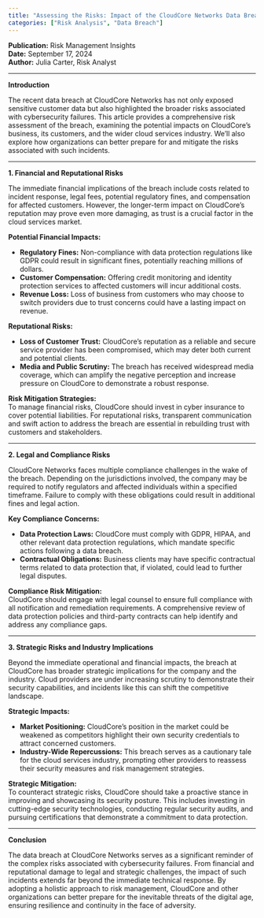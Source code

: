 ```yaml
---
title: "Assessing the Risks: Impact of the CloudCore Networks Data Breach"
categories: ["Risk Analysis", "Data Breach"]
---
```


**Publication:** Risk Management Insights  
**Date:** September 17, 2024  
**Author:** Julia Carter, Risk Analyst

---

**Introduction**

The recent data breach at CloudCore Networks has not only exposed sensitive customer data but also highlighted the broader risks associated with cybersecurity failures. This article provides a comprehensive risk assessment of the breach, examining the potential impacts on CloudCore’s business, its customers, and the wider cloud services industry. We’ll also explore how organizations can better prepare for and mitigate the risks associated with such incidents.

---

**1. Financial and Reputational Risks**

The immediate financial implications of the breach include costs related to incident response, legal fees, potential regulatory fines, and compensation for affected customers. However, the longer-term impact on CloudCore’s reputation may prove even more damaging, as trust is a crucial factor in the cloud services market.

**Potential Financial Impacts:**
- **Regulatory Fines:** Non-compliance with data protection regulations like GDPR could result in significant fines, potentially reaching millions of dollars.
- **Customer Compensation:** Offering credit monitoring and identity protection services to affected customers will incur additional costs.
- **Revenue Loss:** Loss of business from customers who may choose to switch providers due to trust concerns could have a lasting impact on revenue.

**Reputational Risks:**
- **Loss of Customer Trust:** CloudCore’s reputation as a reliable and secure service provider has been compromised, which may deter both current and potential clients.
- **Media and Public Scrutiny:** The breach has received widespread media coverage, which can amplify the negative perception and increase pressure on CloudCore to demonstrate a robust response.

**Risk Mitigation Strategies:**  
To manage financial risks, CloudCore should invest in cyber insurance to cover potential liabilities. For reputational risks, transparent communication and swift action to address the breach are essential in rebuilding trust with customers and stakeholders.

---

**2. Legal and Compliance Risks**

CloudCore Networks faces multiple compliance challenges in the wake of the breach. Depending on the jurisdictions involved, the company may be required to notify regulators and affected individuals within a specified timeframe. Failure to comply with these obligations could result in additional fines and legal action.

**Key Compliance Concerns:**
- **Data Protection Laws:** CloudCore must comply with GDPR, HIPAA, and other relevant data protection regulations, which mandate specific actions following a data breach.
- **Contractual Obligations:** Business clients may have specific contractual terms related to data protection that, if violated, could lead to further legal disputes.

**Compliance Risk Mitigation:**  
CloudCore should engage with legal counsel to ensure full compliance with all notification and remediation requirements. A comprehensive review of data protection policies and third-party contracts can help identify and address any compliance gaps.

---

**3. Strategic Risks and Industry Implications**

Beyond the immediate operational and financial impacts, the breach at CloudCore has broader strategic implications for the company and the industry. Cloud providers are under increasing scrutiny to demonstrate their security capabilities, and incidents like this can shift the competitive landscape.

**Strategic Impacts:**
- **Market Positioning:** CloudCore’s position in the market could be weakened as competitors highlight their own security credentials to attract concerned customers.
- **Industry-Wide Repercussions:** This breach serves as a cautionary tale for the cloud services industry, prompting other providers to reassess their security measures and risk management strategies.

**Strategic Mitigation:**  
To counteract strategic risks, CloudCore should take a proactive stance in improving and showcasing its security posture. This includes investing in cutting-edge security technologies, conducting regular security audits, and pursuing certifications that demonstrate a commitment to data protection.

---

**Conclusion**

The data breach at CloudCore Networks serves as a significant reminder of the complex risks associated with cybersecurity failures. From financial and reputational damage to legal and strategic challenges, the impact of such incidents extends far beyond the immediate technical response. By adopting a holistic approach to risk management, CloudCore and other organizations can better prepare for the inevitable threats of the digital age, ensuring resilience and continuity in the face of adversity.